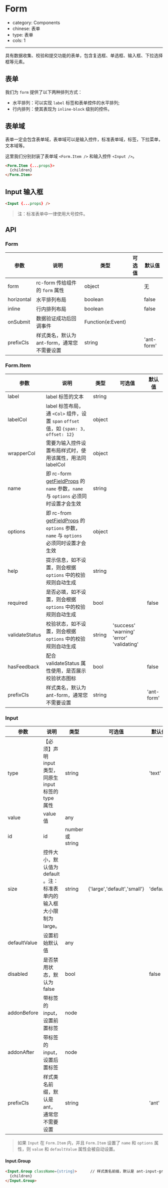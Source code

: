 # Form

- category: Components
- chinese: 表单
- type: 表单
- cols: 1

---

具有数据收集、校验和提交功能的表单，包含复选框、单选框、输入框、下拉选择框等元素。


## 表单

我们为 `form` 提供了以下两种排列方式：

- 水平排列：可以实现 `label` 标签和表单控件的水平排列;
- 行内排列：使其表现为 `inline-block` 级别的控件。

## 表单域

表单一定会包含表单域，表单域可以是输入控件，标准表单域，标签，下拉菜单，文本域等。

这里我们分别封装了表单域 `<Form.Item />` 和输入控件 `<Input />`。

```html
<Form.Item {...props}>
  {children}
</Form.Item>
```

## Input 输入框

```html
<Input {...props} />
```

> 注：标准表单中一律使用大号控件。

## API

### Form

| 参数      | 说明                                     | 类型       |  可选值 |默认值 |
|-----------|------------------------------------------|------------|-------|--------|
|  form       | rc-form 传给组件的 `form` 属性           | object     |    | 无 |
|  horizontal | 水平排列布局 | boolean  |   | false    |
|  inline | 行内排列布局 | boolean |  | false |
|  onSubmit | 数据验证成功后回调事件 | Function(e:Event) |  |   |
|  prefixCls | 样式类名，默认为 ant-form，通常您不需要设置 | string |  |  'ant-form' |

### Form.Item

| 参数      | 说明                                     | 类型       |  可选值 |默认值 |
|-----------|------------------------------------------|------------|-------|--------|
|  label | label 标签的文本 | string  |   |     |
|  labelCol | label 标签布局，通 `<Col>` 组件，设置 `span` `offset` 值，如 `{span: 3, offset: 12}` | object |  |  |
|  wrapperCol | 需要为输入控件设置布局样式时，使用该属性，用法同 labelCol | object |  |  |
|  name | 即 rc-form [getFieldProps](https://github.com/react-component/form#getfieldpropsname-option-object) 的 `name` 参数，`name` 与 `options` 必须同时设置才会生效 | string | | |
|  options | 即 rc-from [getFieldProps](https://github.com/react-component/form#getfieldpropsname-option-object) 的 `options` 参数，`name` 与 `options` 必须同时设置才会生效 | object | | |
|  help | 提示信息，如不设置，则会根据 `options` 中的校验规则自动生成 | string |  |   |
|  required | 是否必填，如不设置，则会根据 `options` 中的校验规则自动生成 | bool |  | false  |
|  validateStatus | 校验状态，如不设置，则会根据 `options` 中的校验规则自动生成 | string | 'success' 'warning' 'error' 'validating'  |   |
|  hasFeedback | 配合 validateStatus 属性使用，是否展示校验状态图标 | bool |  | false  |
|  prefixCls | 样式类名，默认为 ant-form，通常您不需要设置 | string |  |  'ant-form' |

### Input

| 参数      | 说明                                     | 类型       |  可选值 |默认值 |
|-----------|------------------------------------------|------------|-------|--------|
|  type | 【必须】声明 input 类型，同原生 input 标签的 type 属性 | string  |   | 'text'    |
|  value | value 值 | any |  | |
|  id | id | number 或 string |  |   |
|  size | 控件大小，默认值为 default 。注：标准表单内的输入框大小限制为 large。 | string | {'large','default','small'} |  'default' |
|  defaultValue | 设置初始默认值 | any |  |  |
|  disabled | 是否禁用状态，默认为 false | bool |  |  false |
|  addonBefore | 带标签的 input，设置前置标签 | node |  |   |
|  addonAfter | 带标签的 input，设置后置标签 | node |  |   |
|  prefixCls | 样式类名前缀，默认是 ant，通常您不需要设置 | string |  |  'ant' |

> 如果 `Input` 在 `Form.Item` 内，并且 `Form.Item` 设置了 `name` 和 `options` 属性，则 `value` 和 `defaultValue` 属性会被自动设置。

#### Input.Group

```html
<Input.Group className={string}>      // 样式类名前缀，默认是 ant-input-group，通常您不需要设置。
  {children}
</Input.Group>
```

<style>
.code-box-demo .ant-form-horizontal {
  max-width: 540px;
}
</style>
